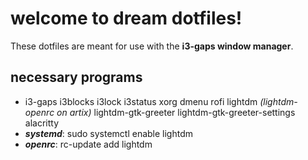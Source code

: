 # welcome to dream dotfiles!
These dotfiles are meant for use with the **i3-gaps window manager**.

## necessary programs 

- i3-gaps i3blocks i3lock i3status xorg dmenu rofi lightdm *(lightdm-openrc on artix)* lightdm-gtk-greeter lightdm-gtk-greeter-settings alacritty
- ***systemd***: sudo systemctl enable lightdm
- ***openrc***: rc-update add lightdm


